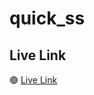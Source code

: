 # quick_ss

<h2>Live Link</h2>
🟢 <a terget="_blank" href="https://gmsakibursabbir.github.io/quick_ss/">Live Link</a>
